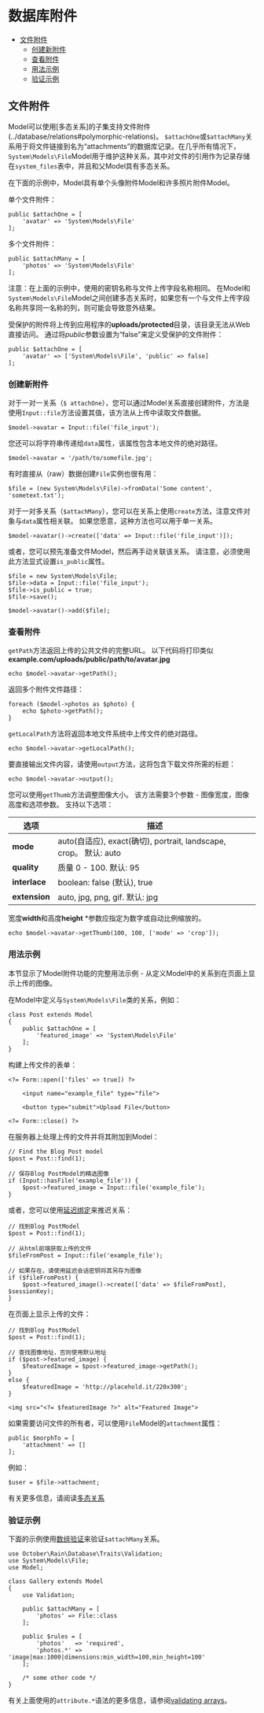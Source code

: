 # 数据库附件

- [文件附件](#file-attachments)
    - [创建新附件](#creating-attachments)
    - [查看附件](#viewing-attachments)
    - [用法示例](#attachments-usage-example)
    - [验证示例](#attachments-validation-example)


<a name="file-attachments"></a>
## 文件附件

Model可以使用[多态关系]的子集支持文件附件(../database/relations#polymorphic-relations)。 `$attachOne`或`$attachMany`关系用于将文件链接到名为“attachments”的数据库记录。在几乎所有情况下，`System\Models\File`Model用于维护这种关系，其中对文件的引用作为记录存储在`system_files`表中，并且和父Model具有多态关系。

在下面的示例中，Model具有单个头像附件Model和许多照片附件Model。

单个文件附件：

    public $attachOne = [
        'avatar' => 'System\Models\File'
    ];

多个文件附件：

    public $attachMany = [
        'photos' => 'System\Models\File'
    ];

注意：在上面的示例中，使用的密钥名称与文件上传字段名称相同。 在Model和`System\Models\File`Model之间创建多态关系时，如果您有一个与文件上传字段名称共享同一名称的列，则可能会导致意外结果。


受保护的附件将上传到应用程序的**uploads/protected**目录，该目录无法从Web直接访问。 通过将*public*参数设置为“false”来定义受保护的文件附件：

    public $attachOne = [
        'avatar' => ['System\Models\File', 'public' => false]
    ];

<a name="creating-attachments"></a>
### 创建新附件

对于一对一关系（`$ attachOne`），您可以通过Model关系直接创建附件，方法是使用`Input::file`方法设置其值，该方法从上传中读取文件数据。

    $model->avatar = Input::file('file_input');

您还可以将字符串传递给`data`属性，该属性包含本地文件的绝对路径。

    $model->avatar = '/path/to/somefile.jpg';
    
有时直接从（raw）数据创建`File`实例也很有用：

    $file = (new System\Models\File)->fromData('Some content', 'sometext.txt');

对于一对多关系（`$attachMany`），您可以在关系上使用`create`方法，注意文件对象与`data`属性相关联。 如果您愿意，这种方法也可以用于单一关系。

    $model->avatar()->create(['data' => Input::file('file_input')]);

或者，您可以预先准备文件Model，然后再手动关联该关系。 请注意，必须使用此方法显式设置`is_public`属性。

    $file = new System\Models\File;
    $file->data = Input::file('file_input');
    $file->is_public = true;
    $file->save();

    $model->avatar()->add($file);

<a name="viewing-attachments"></a>
### 查看附件

`getPath`方法返回上传的公共文件的完整URL。 以下代码将打印类似**example.com/uploads/public/path/to/avatar.jpg**

    echo $model->avatar->getPath();

返回多个附件文件路径：

    foreach ($model->photos as $photo) {
        echo $photo->getPath();
    }

`getLocalPath`方法将返回本地文件系统中上传文件的绝对路径。

    echo $model->avatar->getLocalPath();

要直接输出文件内容，请使用`output`方法，这将包含下载文件所需的标题：

    echo $model->avatar->output();

您可以使用`getThumb`方法调整图像大小。 该方法需要3个参数 - 图像宽度，图像高度和选项参数。 支持以下选项：

选项 | 描述
------------- | -------------
**mode** | auto(自适应), exact(确切), portrait, landscape, crop。 默认: auto
**quality** |质量 0 - 100. 默认: 95
**interlace** | boolean: false (默认), true
**extension** | auto, jpg, png, gif. 默认: jpg

宽度**width**和高度**height** *参数应指定为数字或自动比例缩放的。

    echo $model->avatar->getThumb(100, 100, ['mode' => 'crop']);

<a name="attachments-usage-example"></a>
### 用法示例

本节显示了Model附件功能的完整用法示例 - 从定义Model中的关系到在页面上显示上传的图像。

在Model中定义与`System\Models\File`类的关系，例如：

    class Post extends Model
    {
        public $attachOne = [
            'featured_image' => 'System\Models\File'
        ];
    }

构建上传文件的表单：

    <?= Form::open(['files' => true]) ?>

        <input name="example_file" type="file">

        <button type="submit">Upload File</button>

    <?= Form::close() ?>

在服务器上处理上传的文件并将其附加到Model：

    // Find the Blog Post model
    $post = Post::find(1);

    // 保存Blog PostModel的精选图像
    if (Input::hasFile('example_file')) {
        $post->featured_image = Input::file('example_file');
    }

或者，您可以使用[延迟绑定](../database/relations#deferred-binding)来推迟关系：

    // 找到Blog PostModel
    $post = Post::find(1);

    // 从html前端获取上传的文件
    $fileFromPost = Input::file('example_file');

    // 如果存在，请使用延迟会话密钥将其另存为图像
    if ($fileFromPost) {
        $post->featured_image()->create(['data' => $fileFromPost], $sessionKey);
    }

在页面上显示上传的文件：

    // 找到Blog PostModel
    $post = Post::find(1);

    // 查找图像地址，否则使用默认地址
    if ($post->featured_image) {
        $featuredImage = $post->featured_image->getPath();
    }
    else {
        $featuredImage = 'http://placehold.it/220x300';
    }

    <img src="<?= $featuredImage ?>" alt="Featured Image">

如果需要访问文件的所有者，可以使用`File`Model的`attachment`属性：

    public $morphTo = [
        'attachment' => []
    ];
    
例如：  

    $user = $file->attachment;
    
有关更多信息，请阅读[多态关系](../database/relations#polymorphic-relations)

<a name="attachments-validation-example"></a>
### 验证示例

下面的示例使用[数组验证](../services/validation#validating-arrays)来验证`$attachMany`关系。

    use October\Rain\Database\Traits\Validation;
    use System\Models\File;
    use Model;
    
    class Gallery extends Model
    {
        use Validation;

        public $attachMany = [
            'photos' => File::class
        ];
    
        public $rules = [
            'photos'   => 'required',
            'photos.*' => 'image|max:1000|dimensions:min_width=100,min_height=100'
        ];
    
        /* some other code */
    }

有关上面使用的`attribute.*`语法的更多信息，请参阅[validating arrays](../services/validation#validating-arrays)。
